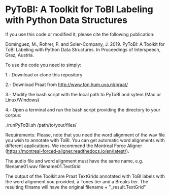 # PyToBI: A Toolkit for ToBI Labeling with Python Data Structures


If you use this code or modified it, please cite the following publication:

Domínguez, M., Rohrer, P. and Soler-Company, J. 2019. PyToBI: A Toolkit for ToBI Labeling with Python Data Structures. In Proceedings of Interspeech, Graz, Austria.

To use the code you need to simply: 

1.- Download or clone this repository

2.- Download Praat from http://www.fon.hum.uva.nl/praat/

3.- Modify the bash script with the local path to PyToBI and sytem (Mac or Linux/Windows)

4.- Open a terminal and run the bash script providing the directory to your corpus:

./runPyToBI.sh /path/to/your/files/

Requirements:
Please, note that you need the word alignment of the wav file you wish to annotate with ToBI. 
You can get automatic word alignments with different applications. We recommend the Montreal Force Aligner (https://montreal-forced-aligner.readthedocs.io/en/latest/).

The audio file and word alignment must have the same name, e.g. filename01.wav filename01.TextGrid


The output of the Toolkit are Praat TextGrids annotated with ToBI labels with the word alignment you provided, a Tones tier and a Breaks tier. The resulting filname will have the original filename + "\_result.TextGrid"
